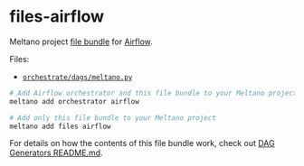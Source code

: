 # files-airflow

Meltano project [file bundle](https://meltano.com/docs/command-line-interface.html#file-bundle) for [Airflow](https://airflow.apache.org/).

Files:
- [`orchestrate/dags/meltano.py`](./bundle/orchestrate/dags/meltano.py)

```py
# Add Airflow orchestrator and this file bundle to your Meltano project
meltano add orchestrator airflow

# Add only this file bundle to your Meltano project
meltano add files airflow
```

For details on how the contents of this file bundle work, check out [DAG Generators README.md](./bundle/orchestrate/README.md).
